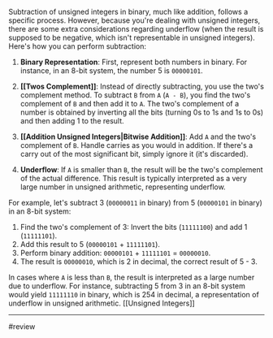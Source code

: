 Subtraction of unsigned integers in binary, much like addition, follows a specific process. However, because you're dealing with unsigned integers, there are some extra considerations regarding underflow (when the result is supposed to be negative, which isn't representable in unsigned integers). Here's how you can perform subtraction:

1. **Binary Representation**: First, represent both numbers in binary. For instance, in an 8-bit system, the number 5 is `00000101`.
    
2. **[[Twos Complement]]**: Instead of directly subtracting, you use the two's complement method. To subtract `B` from `A` (`A - B`), you find the two's complement of `B` and then add it to `A`. The two's complement of a number is obtained by inverting all the bits (turning 0s to 1s and 1s to 0s) and then adding 1 to the result.
    
3. **[[Addition Unsigned Integers|Bitwise Addition]]**: Add `A` and the two's complement of `B`. Handle carries as you would in addition. If there's a carry out of the most significant bit, simply ignore it (it's discarded).
    
4. **Underflow**: If `A` is smaller than `B`, the result will be the two's complement of the actual difference. This result is typically interpreted as a very large number in unsigned arithmetic, representing underflow.

For example, let's subtract 3 (`00000011` in binary) from 5 (`00000101` in binary) in an 8-bit system:

1. Find the two's complement of 3: Invert the bits (`11111100`) and add 1 (`11111101`).
2. Add this result to 5 (`00000101` + `11111101`).
3. Perform binary addition: `00000101` + `11111101` = `00000010`.
4. The result is `00000010`, which is 2 in decimal, the correct result of 5 - 3.

In cases where `A` is less than `B`, the result is interpreted as a large number due to underflow. For instance, subtracting 5 from 3 in an 8-bit system would yield `11111110` in binary, which is 254 in decimal, a representation of underflow in unsigned arithmetic.
[[Unsigned Integers]]

---
#review